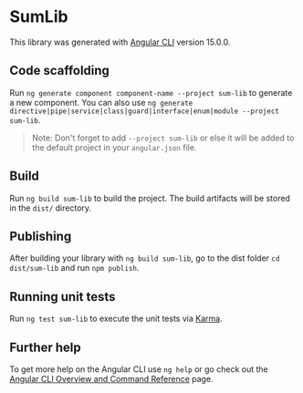 # SumLib

This library was generated with [Angular CLI](https://github.com/angular/angular-cli) version 15.0.0.

## Code scaffolding

Run `ng generate component component-name --project sum-lib` to generate a new component. You can also use `ng generate directive|pipe|service|class|guard|interface|enum|module --project sum-lib`.
> Note: Don't forget to add `--project sum-lib` or else it will be added to the default project in your `angular.json` file. 

## Build

Run `ng build sum-lib` to build the project. The build artifacts will be stored in the `dist/` directory.

## Publishing

After building your library with `ng build sum-lib`, go to the dist folder `cd dist/sum-lib` and run `npm publish`.

## Running unit tests

Run `ng test sum-lib` to execute the unit tests via [Karma](https://karma-runner.github.io).

## Further help

To get more help on the Angular CLI use `ng help` or go check out the [Angular CLI Overview and Command Reference](https://angular.io/cli) page.
